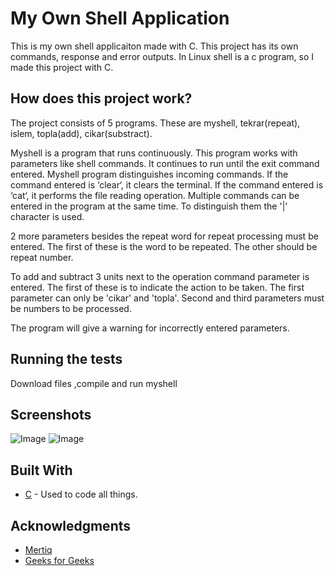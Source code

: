 # My Own Shell Application

This is my own shell applicaiton made with C. This project has its own commands, response and error outputs. 
In Linux shell is a c program, so I made this project with C.

## How does this project work?

The project consists of 5 programs. These are myshell, tekrar(repeat), islem, topla(add), cikar(substract).

Myshell is a program that runs continuously. This program works with parameters like shell commands.
It continues to run until the exit command entered. Myshell program distinguishes incoming commands.
If the command entered is ‘clear‘, it clears the terminal. If the command entered is ‘cat‘, 
it performs the file reading operation. Multiple commands can be entered in the program at the same time. 
To distinguish them the '|' character is used.

2 more parameters besides the repeat word for repeat processing must be entered. 
The first of these is the word to be repeated. The other should be repeat number.

To add and subtract 3 units next to the operation command parameter is entered. 
The first of these is to indicate the action to be taken. 
The first parameter can only be 'cikar' and 'topla'. Second and third parameters must be numbers to be processed.

The program will give a warning for incorrectly entered parameters.

## Running the tests

Download files ,compile and run myshell

## Screenshots

![Image](https://mertiq.github.io/my-own-shell-application/1.png)
![Image](https://mertiq.github.io/my-own-shell-application/2.png)

## Built With

* [C]() - Used to code all things.

## Acknowledgments

* [Mertiq](https://github.com/Mertiq)
* [Geeks for Geeks](https://www.geeksforgeeks.org/making-linux-shell-c/)
